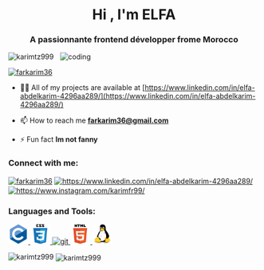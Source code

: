 <h1 align="center">Hi <i class="fi fi-ts-circle-small"></i>, I'm ELFA</h1>
<h3 align="center">A passionnante frontend développer frome Morocco</h3>
<img align="right"alt="coding"width="400"src="https://i.pinimg.com/originals/06/60/ef/0660efe82fa3da42ed56eef013171835.gif">
<p align="left"> <img src="https://komarev.com/ghpvc/?username=karimtz999&label=Profile%20views&color=0e75b6&style=flat" alt="karimtz999" /> </p>

<p align="left"> <a href="https://twitter.com/farkarim36" target="blank"><img src="https://img.shields.io/twitter/follow/farkarim36?logo=twitter&style=for-the-badge" alt="farkarim36" /></a> </p>

- 👨‍💻 All of my projects are available at [https://www.linkedin.com/in/elfa-abdelkarim-4296aa289/](https://www.linkedin.com/in/elfa-abdelkarim-4296aa289/)

- 📫 How to reach me **farkarim36@gmail.com**

- ⚡ Fun fact **Im not fanny**

<h3 align="left">Connect with me:</h3>
<p align="left">
<a href="https://twitter.com/farkarim36" target="blank"><img align="center" src="https://raw.githubusercontent.com/rahuldkjain/github-profile-readme-generator/master/src/images/icons/Social/twitter.svg" alt="farkarim36" height="30" width="40" /></a>
<a href="https://linkedin.com/in/https://www.linkedin.com/in/elfa-abdelkarim-4296aa289/" target="blank"><img align="center" src="https://raw.githubusercontent.com/rahuldkjain/github-profile-readme-generator/master/src/images/icons/Social/linked-in-alt.svg" alt="https://www.linkedin.com/in/elfa-abdelkarim-4296aa289/" height="30" width="40" /></a>
<a href="https://instagram.com/https://www.instagram.com/karimfr99/" target="blank"><img align="center" src="https://raw.githubusercontent.com/rahuldkjain/github-profile-readme-generator/master/src/images/icons/Social/instagram.svg" alt="https://www.instagram.com/karimfr99/" height="30" width="40" /></a>
</p>

<h3 align="left">Languages and Tools:</h3>
<p align="left"> <a href="https://www.cprogramming.com/" target="_blank" rel="noreferrer"> <img src="https://raw.githubusercontent.com/devicons/devicon/master/icons/c/c-original.svg" alt="c" width="40" height="40"/> </a> <a href="https://www.w3schools.com/css/" target="_blank" rel="noreferrer"> <img src="https://raw.githubusercontent.com/devicons/devicon/master/icons/css3/css3-original-wordmark.svg" alt="css3" width="40" height="40"/> </a> <a href="https://git-scm.com/" target="_blank" rel="noreferrer"> <img src="https://www.vectorlogo.zone/logos/git-scm/git-scm-icon.svg" alt="git" width="40" height="40"/> </a> <a href="https://www.w3.org/html/" target="_blank" rel="noreferrer"> <img src="https://raw.githubusercontent.com/devicons/devicon/master/icons/html5/html5-original-wordmark.svg" alt="html5" width="40" height="40"/> </a> <a href="https://www.linux.org/" target="_blank" rel="noreferrer"> <img src="https://raw.githubusercontent.com/devicons/devicon/master/icons/linux/linux-original.svg" alt="linux" width="40" height="40"/> </a> </p>

<p><img align="left" src="https://github-readme-stats.vercel.app/api/top-langs?username=karimtz999&show_icons=true&locale=en&layout=compact" alt="karimtz999" /></p>

<p>&nbsp;<img align="center" src="https://github-readme-stats.vercel.app/api?username=karimtz999&show_icons=true&locale=en" alt="karimtz999" /></p>
